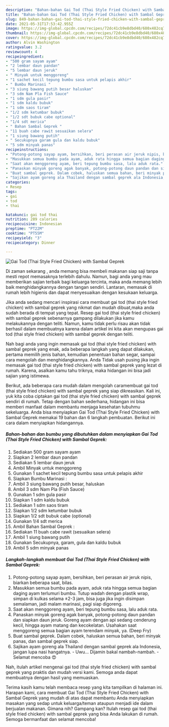 ```yaml
---
description: "Bahan-bahan Gai Tod (Thai Style Fried Chicken) with Sambal Geprek yang enak dan Mudah Dibuat"
title: "Bahan-bahan Gai Tod (Thai Style Fried Chicken) with Sambal Geprek yang enak dan Mudah Dibuat"
slug: 849-bahan-bahan-gai-tod-thai-style-fried-chicken-with-sambal-geprek-yang-enak-dan-mudah-dibuat
date: 2021-05-31T17:53:42.955Z
image: https://img-global.cpcdn.com/recipes/72dc41cb9e8dbd40/680x482cq70/gai-tod-thai-style-fried-chicken-with-sambal-geprek-foto-resep-utama.jpg
thumbnail: https://img-global.cpcdn.com/recipes/72dc41cb9e8dbd40/680x482cq70/gai-tod-thai-style-fried-chicken-with-sambal-geprek-foto-resep-utama.jpg
cover: https://img-global.cpcdn.com/recipes/72dc41cb9e8dbd40/680x482cq70/gai-tod-thai-style-fried-chicken-with-sambal-geprek-foto-resep-utama.jpg
author: Alvin Washington
ratingvalue: 3.2
reviewcount: 4
recipeingredient:
- "500 gram sayam ayam"
- "2 lembar daun pandan"
- "5 lembar daun jeruk"
- " Minyak untuk menggoreng"
- "1 sachet kecil tepung bumbu sasa untuk pelapis akhir"
- " Bumbu Marinasi "
- "3 siung bawang putih besar haluskan"
- "3 sdm Nam Pla Fish Sauce"
- "1 sdm gula pasir"
- "1 sdm kaldu bubuk"
- "1 sdm saos tiram"
- "1/2 sdm ketumbar bubuk"
- "1/2 sdt bubuk cabe optional"
- "1/4 sdt merica"
- " Bahan Sambal Geprek "
- "11 buah cabe rawit sesuaikan selera"
- "1 siung bawang putih"
- " Secukupnya garam gula dan kaldu bubuk"
- "5 sdm minyak panas"
recipeinstructions:
- "Potong-potong sayap ayam, bersihkan, beri perasan air jeruk nipis, biarkan beberapa saat, bilas."
- "Masukkan semua bumbu pada ayam, aduk rata hingga semua bagian daging ayam terlumuri bumbu. Tutup wadah dengan plastik wrap, simpan di kulkas selama ±2-3 jam, bisa juga jika ingin disimpan semalaman, jadi malam marinasi, pagi siap digoreng."
- "Saat akan menggoreng ayam, beri tepung bumbu sasa, lalu aduk rata."
- "Panaskan minyak goreng agak banyak, potong-potong daun pandan dan siapkan daun jeruk. Goreng ayam dengan api sedang cenderung kecil, hingga ayam matang dan kecokelatan. Usahakan saat menggoreng semua bagian ayam terendam minyak, ya. (Deep Fry)"
- "Buat sambal geprek. Dalam cobek, haluskan semua bahan, beri minyak panas, dan sambal geprek siap."
- "Sajikan ayam goreng ala Thailand dengan sambal geprek ala Indonesia, jangan lupa nasi hangatnya. Uwu... Dijamin bakal nambah-nambah. Selamat mencoba 😍"
categories:
- Resep
tags:
- gai
- tod
- thai

katakunci: gai tod thai 
nutrition: 289 calories
recipecuisine: Indonesian
preptime: "PT22M"
cooktime: "PT55M"
recipeyield: "3"
recipecategory: Dinner

---
```



![Gai Tod (Thai Style Fried Chicken) with Sambal Geprek](https://img-global.cpcdn.com/recipes/72dc41cb9e8dbd40/680x482cq70/gai-tod-thai-style-fried-chicken-with-sambal-geprek-foto-resep-utama.jpg)

Di zaman  sekarang , anda memang bisa membeli makanan siap saji tanpa mesti repot memasaknya terlebih dahulu. Namun, bagi anda yang mau memberikan sajian terbaik bagi keluarga tercinta, maka anda memang lebih baik menghidangkannya dengan tangan sendiri. Lantaran, memasak di rumah lebih higienis dan dapat menyesuaikan dengan kesukaan keluarga.

Jika anda sedang mencari inspirasi cara membuat gai tod (thai style fried chicken) with sambal geprek yang nikmat dan mudah dibuat,maka anda sudah berada di tempat yang tepat. Resep gai tod (thai style fried chicken) with sambal geprek  sebenarnya gampang dilakukan jika kamu melakukannya dengan teliti. Namun, kamu tidak perlu risau akan tidak berhasil dalam membuatnya 
karena dalam artikel ini kita akan mengupas gai tod (thai style fried chicken) with sambal geprek dengan teliti.  



Nah bagi anda yang ingin memasak gai tod (thai style fried chicken) with sambal geprek yang enak, ada beberapa langkah yang dapat dilakukan, pertama memilih jenis bahan, kemudian penentuan bahan segar, sampai cara mengolah dan menghidangkannya. Anda Tidak usah pusing jika ingin memasak gai tod (thai style fried chicken) with sambal geprek yang lezat di rumah. Karena, asalkan kamu  tahu triknya, maka hidangan ini bisa jadi sajian yang istimewa.

Berikut, ada beberapa cara mudah dalam mengolah caramembuat gai tod (thai style fried chicken) with sambal geprek yang siap dikreasikan. Kali ini, yuk kita coba ciptakan gai tod (thai style fried chicken) with sambal geprek sendiri di rumah. Tetap dengan bahan sederhana, hidangan ini bisa memberi manfaat dalam membantu menjaga kesehatan tubuhmu sekeluarga. Anda bisa menyiapkan Gai Tod (Thai Style Fried Chicken) with Sambal Geprek memakai 19 bahan dan 6 langkah pembuatan. Berikut ini cara dalam menyiapkan hidangannya.

<!--inarticleads1-->

##### Bahan-bahan dan bumbu yang dibutuhkan dalam menyiapkan Gai Tod (Thai Style Fried Chicken) with Sambal Geprek:

1. Sediakan 500 gram sayam ayam
1. Siapkan 2 lembar daun pandan
1. Sediakan 5 lembar daun jeruk
1. Ambil  Minyak untuk menggoreng
1. Gunakan 1 sachet kecil tepung bumbu sasa untuk pelapis akhir
1. Siapkan  Bumbu Marinasi :
1. Ambil 3 siung bawang putih besar, haluskan
1. Ambil 3 sdm Nam Pla (Fish Sauce)
1. Gunakan 1 sdm gula pasir
1. Siapkan 1 sdm kaldu bubuk
1. Sediakan 1 sdm saos tiram
1. Siapkan 1/2 sdm ketumbar bubuk
1. Siapkan 1/2 sdt bubuk cabe (optional)
1. Gunakan 1/4 sdt merica
1. Ambil  Bahan Sambal Geprek :
1. Sediakan 11 buah cabe rawit (sesuaikan selera)
1. Ambil 1 siung bawang putih
1. Gunakan  Secukupnya, garam, gula dan kaldu bubuk
1. Ambil 5 sdm minyak panas




<!--inarticleads2-->

##### Langkah-langkah membuat Gai Tod (Thai Style Fried Chicken) with Sambal Geprek:

1. Potong-potong sayap ayam, bersihkan, beri perasan air jeruk nipis, biarkan beberapa saat, bilas.
1. Masukkan semua bumbu pada ayam, aduk rata hingga semua bagian daging ayam terlumuri bumbu. Tutup wadah dengan plastik wrap, simpan di kulkas selama ±2-3 jam, bisa juga jika ingin disimpan semalaman, jadi malam marinasi, pagi siap digoreng.
1. Saat akan menggoreng ayam, beri tepung bumbu sasa, lalu aduk rata.
1. Panaskan minyak goreng agak banyak, potong-potong daun pandan dan siapkan daun jeruk. Goreng ayam dengan api sedang cenderung kecil, hingga ayam matang dan kecokelatan. Usahakan saat menggoreng semua bagian ayam terendam minyak, ya. (Deep Fry)
1. Buat sambal geprek. Dalam cobek, haluskan semua bahan, beri minyak panas, dan sambal geprek siap.
1. Sajikan ayam goreng ala Thailand dengan sambal geprek ala Indonesia, jangan lupa nasi hangatnya. - Uwu... Dijamin bakal nambah-nambah. - Selamat mencoba 😍




Nah, itulah artikel mengenai  gai tod (thai style fried chicken) with sambal geprek  yang praktis dan mudah versi kami. Semoga anda dapat membuatnya dengan hasil yang memuaskan. 

Terima kasih kamu telah membaca resep yang kita tampilkan di halaman ini. Harapan kami, cara membuat  Gai Tod (Thai Style Fried Chicken) with Sambal Geprek yang mudah di atas dapat membantu Anda menyiapkan masakan yang sedap untuk keluarga/teman ataupun menjadi ide dalam berjualan makanan. Gimana nih? Gampang kan? Itulah resep gai tod (thai style fried chicken) with sambal geprek yang bisa Anda lakukan di rumah. Semoga bermanfaat dan selamat mencoba!

